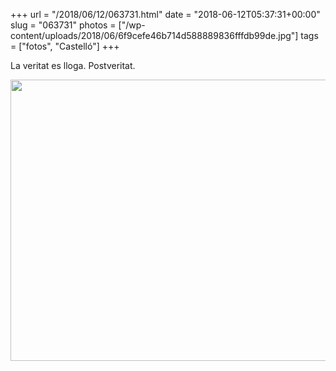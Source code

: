+++
url = "/2018/06/12/063731.html"
date = "2018-06-12T05:37:31+00:00"
slug = "063731"
photos = ["/wp-content/uploads/2018/06/6f9cefe46b714d588889836fffdb99de.jpg"]
tags = ["fotos", "Castelló"]
+++

La veritat es lloga. Postveritat.

<img src="/wp-content/uploads/2018/06/6f9cefe46b714d588889836fffdb99de.jpg" width="600" height="450" />
